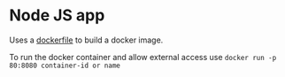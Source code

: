 # Node JS app

Uses a [dockerfile](./dockerfile) to build a docker image.

To run the docker container and allow external access use `docker run -p 80:8080 container-id or name`
